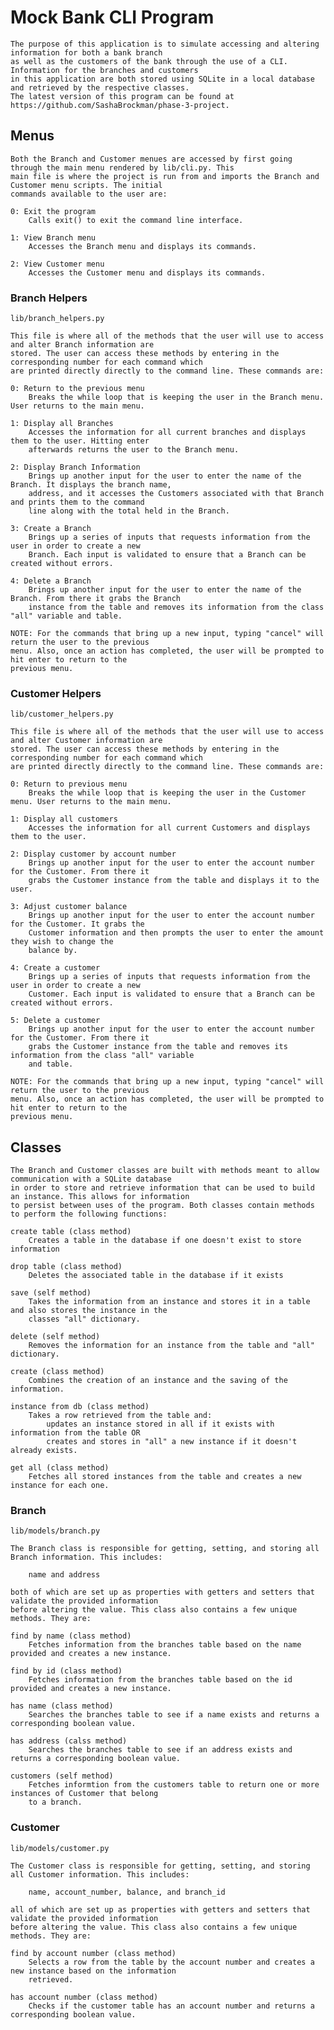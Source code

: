 # Mock Bank CLI Program

    The purpose of this application is to simulate accessing and altering information for both a bank branch
    as well as the customers of the bank through the use of a CLI. Information for the branches and customers 
    in this application are both stored using SQLite in a local database and retrieved by the respective classes.
    The latest version of this program can be found at https://github.com/SashaBrockman/phase-3-project.


## Menus

    Both the Branch and Customer menues are accessed by first going through the main menu rendered by lib/cli.py. This 
    main file is where the project is run from and imports the Branch and Customer menu scripts. The initial 
    commands available to the user are:
    
    0: Exit the program
        Calls exit() to exit the command line interface.

    1: View Branch menu
        Accesses the Branch menu and displays its commands.

    2: View Customer menu
        Accesses the Customer menu and displays its commands.

### Branch Helpers

    lib/branch_helpers.py

    This file is where all of the methods that the user will use to access and alter Branch information are 
    stored. The user can access these methods by entering in the corresponding number for each command which
    are printed directly directly to the command line. These commands are:

    0: Return to the previous menu
        Breaks the while loop that is keeping the user in the Branch menu. User returns to the main menu.

    1: Display all Branches
        Accesses the information for all current branches and displays them to the user. Hitting enter
        afterwards returns the user to the Branch menu.

    2: Display Branch Information
        Brings up another input for the user to enter the name of the Branch. It displays the branch name, 
        address, and it accesses the Customers associated with that Branch and prints them to the command 
        line along with the total held in the Branch.

    3: Create a Branch
        Brings up a series of inputs that requests information from the user in order to create a new 
        Branch. Each input is validated to ensure that a Branch can be created without errors.

    4: Delete a Branch
        Brings up another input for the user to enter the name of the Branch. From there it grabs the Branch
        instance from the table and removes its information from the class "all" variable and table.

    NOTE: For the commands that bring up a new input, typing "cancel" will return the user to the previous
    menu. Also, once an action has completed, the user will be prompted to hit enter to return to the 
    previous menu.

### Customer Helpers

    lib/customer_helpers.py

    This file is where all of the methods that the user will use to access and alter Customer information are 
    stored. The user can access these methods by entering in the corresponding number for each command which
    are printed directly directly to the command line. These commands are:

    0: Return to previous menu
        Breaks the while loop that is keeping the user in the Customer menu. User returns to the main menu.

    1: Display all customers
        Accesses the information for all current Customers and displays them to the user.

    2: Display customer by account number
        Brings up another input for the user to enter the account number for the Customer. From there it 
        grabs the Customer instance from the table and displays it to the user.

    3: Adjust customer balance
        Brings up another input for the user to enter the account number for the Customer. It grabs the 
        Customer information and then prompts the user to enter the amount they wish to change the 
        balance by.

    4: Create a customer
        Brings up a series of inputs that requests information from the user in order to create a new 
        Customer. Each input is validated to ensure that a Branch can be created without errors.

    5: Delete a customer
        Brings up another input for the user to enter the account number for the Customer. From there it 
        grabs the Customer instance from the table and removes its information from the class "all" variable 
        and table.

    NOTE: For the commands that bring up a new input, typing "cancel" will return the user to the previous
    menu. Also, once an action has completed, the user will be prompted to hit enter to return to the 
    previous menu.


## Classes

    The Branch and Customer classes are built with methods meant to allow communication with a SQLite database
    in order to store and retrieve information that can be used to build an instance. This allows for information
    to persist between uses of the program. Both classes contain methods to perform the following functions:

    create table (class method)
        Creates a table in the database if one doesn't exist to store information

    drop table (class method)
        Deletes the associated table in the database if it exists

    save (self method)
        Takes the information from an instance and stores it in a table and also stores the instance in the
        classes "all" dictionary.

    delete (self method)
        Removes the information for an instance from the table and "all" dictionary.

    create (class method)
        Combines the creation of an instance and the saving of the information.

    instance from db (class method)
        Takes a row retrieved from the table and:
            updates an instance stored in all if it exists with information from the table OR
            creates and stores in "all" a new instance if it doesn't already exists.

    get all (class method)
        Fetches all stored instances from the table and creates a new instance for each one.

### Branch
    
    lib/models/branch.py

    The Branch class is responsible for getting, setting, and storing all Branch information. This includes:
        
        name and address

    both of which are set up as properties with getters and setters that validate the provided information
    before altering the value. This class also contains a few unique methods. They are:

    find by name (class method)
        Fetches information from the branches table based on the name provided and creates a new instance.

    find by id (class method)
        Fetches information from the branches table based on the id provided and creates a new instance.

    has name (class method)
        Searches the branches table to see if a name exists and returns a corresponding boolean value.

    has address (calss method)
        Searches the branches table to see if an address exists and returns a corresponding boolean value.

    customers (self method)
        Fetches informtion from the customers table to return one or more instances of Customer that belong 
        to a branch.

### Customer

    lib/models/customer.py

    The Customer class is responsible for getting, setting, and storing all Customer information. This includes:

        name, account_number, balance, and branch_id

    all of which are set up as properties with getters and setters that validate the provided information
    before altering the value. This class also contains a few unique methods. They are:

    find by account number (class method)
        Selects a row from the table by the account number and creates a new instance based on the information 
        retrieved.

    has account number (class method)
        Checks if the customer table has an account number and returns a corresponding boolean value.